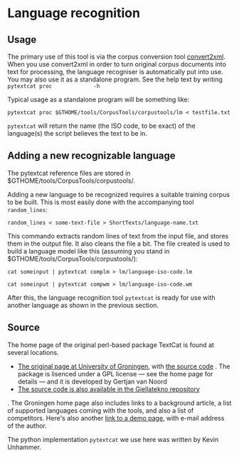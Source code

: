 # Language recognition

## Usage

The primary use of this tool is via the corpus conversion tool
[convert2xml](corpus_conversion_tech.html). When you use convert2xml in
order to turn original corpus documents into text for processing, the
language recogniser is automatically put into use. You may also use it
as a standalone program. See the help text by writing
`pytextcat proc             -h`

Typical usage as a standalone program will be something like:

    pytextcat proc $GTHOME/tools/CorpusTools/corpustools/lm < testfile.txt

`pytextcat` will return the name (the ISO code, to be exact) of the
language(s) the script believes the text to be in.

## Adding a new recognizable language

The pytextcat reference files are stored in
$GTHOME/tools/CorpusTools/corpustools/.

Adding a new language to be recognized requires a suitable training
corpus to be built. This is most easily done with the accompanying tool
`random_lines`:

    random_lines < some-text-file > ShortTexts/language-name.txt

This commando extracts random lines of text from the input file, and
stores them in the output file. It also cleans the file a bit. The file
created is used to build a language model like this (assuming you stand
in $GTHOME/tools/CorpusTools/corpustools/):

```
cat someinput | pytextcat complm > lm/language-iso-code.lm

cat someinput | pytextcat compwm > lm/language-iso-code.wm
```

After this, the language recognition tool `pytextcat` is ready for use
with another language as shown in the previous section.

## Source

The home page of the original perl-based package TextCat is found at
several locations.

- [The original page at University of
  Groningen](https://web.archive.org/web/20190111231813/http://odur.let.rug.nl/~vannoord/TextCat/), with [the
  source code](https://web.archive.org/web/20160624041646/http://odur.let.rug.nl/~vannoord/TextCat/text_cat.tgz)
  . The package is lisenced under a GPL license — see the home page
  for details — and it is developed by Gertjan van Noord
- [The source code is also available in the Giellatekno
  repository](https://gtsvn.uit.no/langtech/trunk/tools/lang-guesser/)

. The Groningen home page also includes links to a background article, a
list of supported languages coming with the tools, and also a list of
competitors. Here's also another [link to a demo
page](http://odur.let.rug.nl/~vannoord/TextCat/Demo/textcat.html), with
e-mail address of the author.

The python implementation `pytextcat` we use here was written by Kevin
Unhammer.
